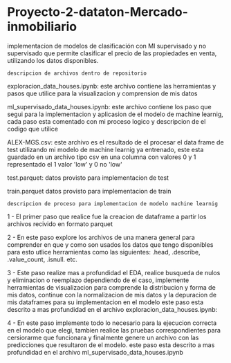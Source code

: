 # Proyecto-2-dataton-Mercado-inmobiliario
implementacion de modelos de clasificación con Ml supervisado y no supervisado que permite clasificar el precio de las propiedades en venta, utilizando los datos disponibles.

    descripcion de archivos dentro de repositorio

exploracion_data_houses.ipynb:
este archivo contiene las herramientas y pasos que utilice para la visualizacion y comprension de mis datos

ml_supervisado_data_houses.ipynb:
este archivo contiene los paso que segui para la implementacion y aplicasion de el modelo de machine learnig, cada paso esta comentado con mi proceso logico y descripcion de el codigo que utilice

ALEX-MGS.csv:
este archivo es el resultado de el procesar el data frame de test utilizando mi modelo de machine learnig ya entrenado, este esta guardado en un archivo tipo csv en una columna con valores 0 y 1 representado el 1 valor 'low' y 0 no 'low'

test.parquet:
datos provisto para implementacion de test

train.parquet
datos provisto para implementacion de train

    descripcion de proceso para implementacion de modelo machine learnig
    
1 - El primer paso que realice fue la creacion de dataframe a partir los archivos recivido en formato parquet

2 - En este paso explore los archivos de una manera general para comprender en que y como son usados los datos que tengo disponibles para esto  utlice herramientas como las siguientes: .head, .describe, .value_count, .isnull. etc.

3 - Este paso realize mas a profundidad el EDA, realice busqueda de nulos y eliminacion o reemplazo dependiendo de el caso, implemente herramientas de visualizacion para comprende la distribucion y forma de mis datos, continue con la normalizacion de mis datos y la depuracion de mis dataframes para su implementacion en el modelo
este paso esta descrito a mas profundidad en el archivo exploracion_data_houses.ipynb:

4 - En este paso implemente todo lo necesario para la ejecucion correcta en el modelo que elegi, tambien realice las pruebas correspondientes para cersiorarme que funcionara y finalmente genere un archivo con las predicciones que resultaron de el modelo. este paso esta descrito a mas profundidad en el archivo ml_supervisado_data_houses.ipynb

